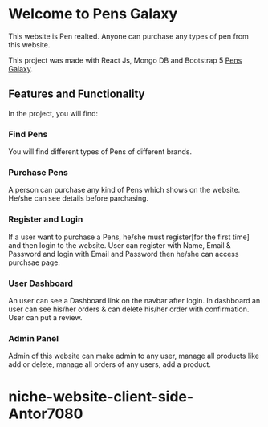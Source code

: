 # Welcome to Pens Galaxy

This website is Pen realted. Anyone can purchase any types of pen from this website.

This project was made with React Js, Mongo DB and Bootstrap 5 [Pens Galaxy](https://pens-galaxy.web.app/).

## Features and Functionality

In the project, you will find:

### Find Pens

You will find different types of Pens of different brands.

### Purchase Pens

A person can purchase any kind of Pens which shows on the website. He/she can see details before parchasing.

### Register and Login

If a user want to purchase a Pens, he/she must register[for the first time] and then login to the website. User can register with Name, Email & Password and login with Email and Password then he/she can access purchsae page.

### User Dashboard

An user can see a Dashboard link on the navbar after login. In dashboard an user can see his/her orders & can delete his/her order with confirmation. User can put a review.

### Admin Panel

Admin of this website can make admin to any user, manage all products like add or delete, manage all orders of any users, add a product.


# niche-website-client-side-Antor7080
